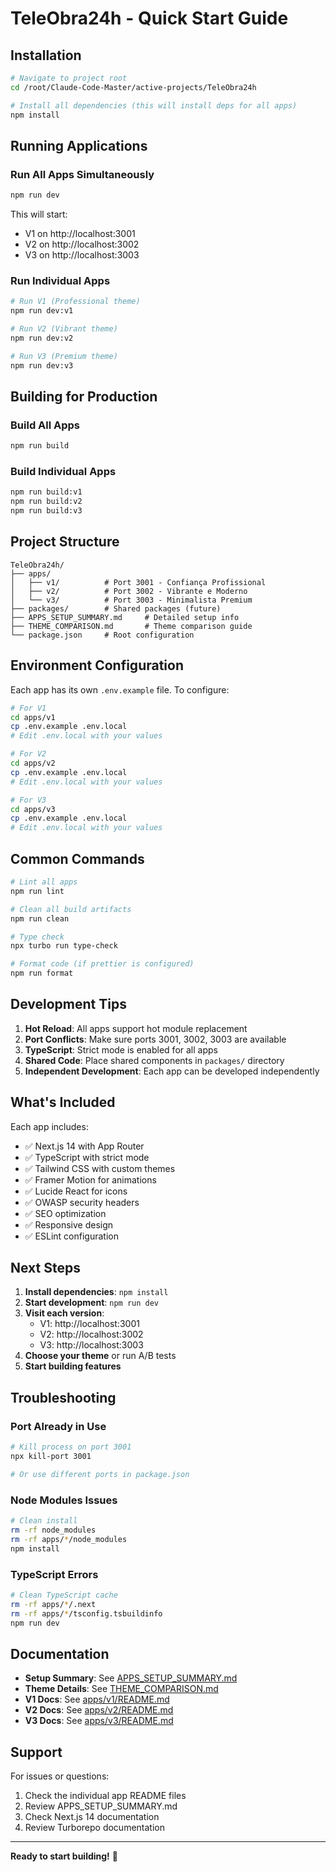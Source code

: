 # TeleObra24h - Quick Start Guide

## Installation

```bash
# Navigate to project root
cd /root/Claude-Code-Master/active-projects/TeleObra24h

# Install all dependencies (this will install deps for all apps)
npm install
```

## Running Applications

### Run All Apps Simultaneously
```bash
npm run dev
```
This will start:
- V1 on http://localhost:3001
- V2 on http://localhost:3002
- V3 on http://localhost:3003

### Run Individual Apps
```bash
# Run V1 (Professional theme)
npm run dev:v1

# Run V2 (Vibrant theme)
npm run dev:v2

# Run V3 (Premium theme)
npm run dev:v3
```

## Building for Production

### Build All Apps
```bash
npm run build
```

### Build Individual Apps
```bash
npm run build:v1
npm run build:v2
npm run build:v3
```

## Project Structure

```
TeleObra24h/
├── apps/
│   ├── v1/          # Port 3001 - Confiança Profissional
│   ├── v2/          # Port 3002 - Vibrante e Moderno
│   └── v3/          # Port 3003 - Minimalista Premium
├── packages/        # Shared packages (future)
├── APPS_SETUP_SUMMARY.md     # Detailed setup info
├── THEME_COMPARISON.md       # Theme comparison guide
└── package.json     # Root configuration
```

## Environment Configuration

Each app has its own `.env.example` file. To configure:

```bash
# For V1
cd apps/v1
cp .env.example .env.local
# Edit .env.local with your values

# For V2
cd apps/v2
cp .env.example .env.local
# Edit .env.local with your values

# For V3
cd apps/v3
cp .env.example .env.local
# Edit .env.local with your values
```

## Common Commands

```bash
# Lint all apps
npm run lint

# Clean all build artifacts
npm run clean

# Type check
npx turbo run type-check

# Format code (if prettier is configured)
npm run format
```

## Development Tips

1. **Hot Reload**: All apps support hot module replacement
2. **Port Conflicts**: Make sure ports 3001, 3002, 3003 are available
3. **TypeScript**: Strict mode is enabled for all apps
4. **Shared Code**: Place shared components in `packages/` directory
5. **Independent Development**: Each app can be developed independently

## What's Included

Each app includes:
- ✅ Next.js 14 with App Router
- ✅ TypeScript with strict mode
- ✅ Tailwind CSS with custom themes
- ✅ Framer Motion for animations
- ✅ Lucide React for icons
- ✅ OWASP security headers
- ✅ SEO optimization
- ✅ Responsive design
- ✅ ESLint configuration

## Next Steps

1. **Install dependencies**: `npm install`
2. **Start development**: `npm run dev`
3. **Visit each version**:
   - V1: http://localhost:3001
   - V2: http://localhost:3002
   - V3: http://localhost:3003
4. **Choose your theme** or run A/B tests
5. **Start building features**

## Troubleshooting

### Port Already in Use
```bash
# Kill process on port 3001
npx kill-port 3001

# Or use different ports in package.json
```

### Node Modules Issues
```bash
# Clean install
rm -rf node_modules
rm -rf apps/*/node_modules
npm install
```

### TypeScript Errors
```bash
# Clean TypeScript cache
rm -rf apps/*/.next
rm -rf apps/*/tsconfig.tsbuildinfo
npm run dev
```

## Documentation

- **Setup Summary**: See [APPS_SETUP_SUMMARY.md](./APPS_SETUP_SUMMARY.md)
- **Theme Details**: See [THEME_COMPARISON.md](./THEME_COMPARISON.md)
- **V1 Docs**: See [apps/v1/README.md](./apps/v1/README.md)
- **V2 Docs**: See [apps/v2/README.md](./apps/v2/README.md)
- **V3 Docs**: See [apps/v3/README.md](./apps/v3/README.md)

## Support

For issues or questions:
1. Check the individual app README files
2. Review APPS_SETUP_SUMMARY.md
3. Check Next.js 14 documentation
4. Review Turborepo documentation

---

**Ready to start building!** 🚀
